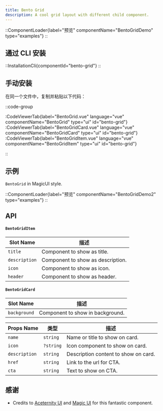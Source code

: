 ```yaml
---
title: Bento Grid
description: A cool grid layout with different child component.
---
```


::ComponentLoader{label="预览" componentName="BentoGridDemo" type="examples"}
::

## 通过 CLI 安装

::InstallationCli{componentId="bento-grid"}
::

## 手动安装

在同一个文件中，复制并粘贴以下代码：

::code-group

:CodeViewerTab{label="BentoGrid.vue" language="vue" componentName="BentoGrid" type="ui" id="bento-grid"}
:CodeViewerTab{label="BentoGridCard.vue" language="vue" componentName="BentoGridCard" type="ui" id="bento-grid"}
:CodeViewerTab{label="BentoGridItem.vue" language="vue" componentName="BentoGridItem" type="ui" id="bento-grid"}

::

## 示例

`BentoGrid` in MagicUI style.

::ComponentLoader{label="预览" componentName="BentoGridDemo2" type="examples"}
::

## API

#### `BentoGridItem`

| Slot Name     | 描述                              |
| ------------- | --------------------------------- |
| `title`       | Component to show as title.       |
| `description` | Component to show as description. |
| `icon`        | Component to show as icon.        |
| `header`      | Component to show as header.      |

#### `BentoGridCard`

| Slot Name    | 描述                             |
| ------------ | -------------------------------- |
| `background` | Component to show in background. |

| Props Name    | 类型      | 描述                                 |
| ------------- | --------- | ------------------------------------ |
| `name`        | `string`  | Name or title to show on card.       |
| `icon`        | `?string` | Icon component to show on card.      |
| `description` | `string`  | Description content to show on card. |
| `href`        | `string`  | Link to the url for CTA.             |
| `cta`         | `string`  | Text to show on CTA.                 |

## 感谢

- Credits to [Aceternity UI](https://ui.aceternity.com/components/bento-grid) and [Magic UI](https://magicui.design/docs/components/bento-grid) for this fantastic component.
